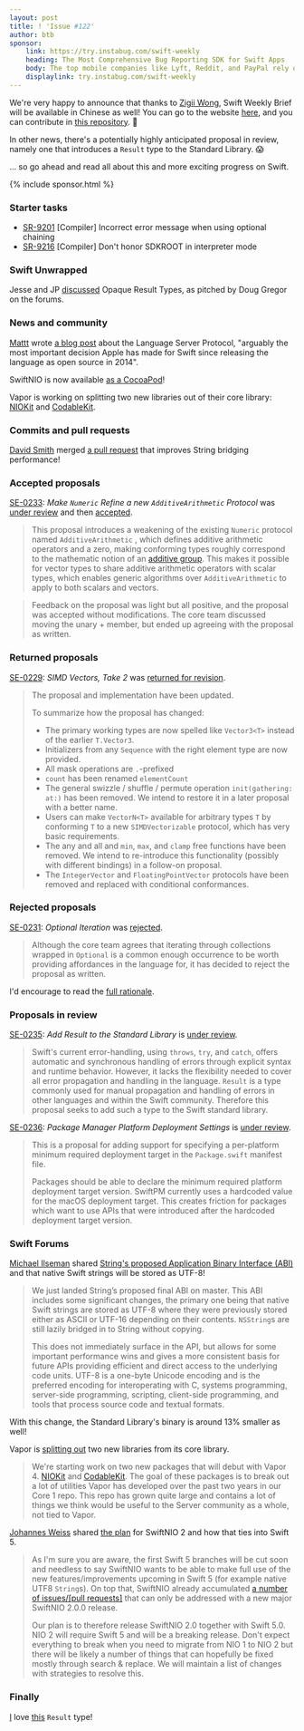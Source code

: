 ```yaml
---
layout: post
title: ! 'Issue #122'
author: btb
sponsor:
    link: https://try.instabug.com/swift-weekly
    heading: The Most Comprehensive Bug Reporting SDK for Swift Apps 
    body: The top mobile companies like Lyft, Reddit, and PayPal rely on Instabug to iterate faster and enhance their app quality. Instabug's lightweight SDK lets you receive detailed bug reports directly from testers and users. A screenshot is attached automatically along with screen recordings, device details and repro-steps with each report. Instabug takes just one line of code to integrate the SDK.<br />Get 20% off for 3 months when you signup and subscribe to any plan. Enter offer code InstabugLovesSwiftWeekly 
    displaylink: try.instabug.com/swift-weekly
---
```


We're very happy to announce that thanks to [Zigii Wong](https://twitter.com/wongzigii), Swift Weekly Brief will be available in Chinese as well! You can go to the website [here](https://swiftweekly.github.io/cn/), and you can contribute in [this repository](https://github.com/SwiftWeekly/cn). 🎉

In other news, there's a potentially highly anticipated proposal in review, namely one that introduces a `Result` type to the Standard Library. 😱

... so go ahead and read all about this and more exciting progress on Swift.

<!--excerpt-->

{% include sponsor.html %}

### Starter tasks

- [SR-9201](https://bugs.swift.org/browse/SR-9201) [Compiler] Incorrect error message when using optional chaining
- [SR-9216](https://bugs.swift.org/browse/SR-9216) [Compiler] Don't honor SDKROOT in interpreter mode

### Swift Unwrapped

Jesse and JP [discussed](https://spec.fm/podcasts/swift-unwrapped/222525) Opaque Result Types, as pitched by Doug Gregor on the forums.

### News and community

[Mattt](https://twitter.com/mattt) wrote [a blog post](https://nshipster.com/language-server-protocol/) about the Language Server Protocol, "arguably the most important decision Apple has made for Swift since releasing the language as open source in 2014".

SwiftNIO is now available [as a CocoaPod](https://cocoapods.org/pods/SwiftNIO)!

Vapor is working on splitting two new libraries out of their core library: [NIOKit](https://github.com/vapor-community/nio-kit) and [CodableKit](https://github.com/vapor-community/codable-kit).

### Commits and pull requests

[David Smith](https://twitter.com/Catfish_Man/) merged [a pull request](https://github.com/apple/swift/pull/20383) that improves String bridging performance!

### Accepted proposals

[SE-0233](https://github.com/apple/swift-evolution/blob/master/proposals/0233-additive-arithmetic-protocol.md): *Make  `Numeric`  Refine a new  `AdditiveArithmetic`  Protocol* was [under review](https://forums.swift.org/t/se-0233-make-numeric-refine-a-new-additivearithmetic-protocol/17583) and then [accepted](https://forums.swift.org/t/accepted-se-0233-make-numeric-refine-a-new-additivearithmetic-protocol/17751/2).

> This proposal introduces a weakening of the existing  `Numeric`  protocol named  `AdditiveArithmetic` , which defines additive arithmetic operators and a zero, making conforming types roughly correspond to the mathematic notion of an [additive group](https://en.wikipedia.org/wiki/Additive_group). This makes it possible for vector types to share additive arithmetic operators with scalar types, which enables generic algorithms over `AdditiveArithmetic` to apply to both scalars and vectors.

> Feedback on the proposal was light but all positive, and the proposal was accepted without modifications. The core team discussed moving the unary + member, but ended up agreeing with the proposal as written.

### Returned proposals

[SE-0229](https://github.com/apple/swift-evolution/blob/master/proposals/0229-simd.md): *SIMD Vectors, Take 2* was [returned for revision](https://forums.swift.org/t/se-0229-simd-vectors/16518/99).

> The proposal and implementation have been updated.
>
> To summarize how the proposal has changed:
>
> - The primary working types are now spelled like `Vector3<T>` instead of the earlier `T.Vector3`.
> - Initializers from any `Sequence` with the right element type are now provided.
> - All mask operations are `.`-prefixed
> - `count` has been renamed `elementCount`
> - The general swizzle / shuffle / permute operation `init(gathering: at:)` has been removed. We intend to restore it in a later proposal with a better name.
> - Users can make `VectorN<T>` available for arbitrary types `T` by conforming `T` to a new `SIMDVectorizable` protocol, which has very basic requirements.
> - The any and all and `min`, `max`, and `clamp` free functions have been removed. We intend to re-introduce this functionality (possibly with different bindings) in a follow-on proposal.
> - The `IntegerVector` and `FloatingPointVector` protocols have been removed and replaced with conditional conformances.

### Rejected proposals

[SE-0231](https://github.com/apple/swift-evolution/blob/master/proposals/0231-optional-iteration.md): *Optional Iteration* was [rejected](https://forums.swift.org/t/rejected-se-0231-optional-iteration/17805).

> Although the core team agrees that iterating through collections wrapped in `Optional` is a common enough occurrence to be worth providing affordances in the language for, it has decided to reject the proposal as written.

I'd encourage to read the [full rationale](https://forums.swift.org/t/rejected-se-0231-optional-iteration/17805).

### Proposals in review

[SE-0235](https://github.com/apple/swift-evolution/blob/master/proposals/0235-add-result.md): *Add Result to the Standard Library* is [under review](https://forums.swift.org/t/se-0235-add-result-to-the-standard-library/17752).

> Swift's current error-handling, using `throws`, `try`, and `catch`, offers automatic and synchronous handling of errors through explicit syntax and runtime behavior. However, it lacks the flexibility needed to cover all error propagation and handling in the language. `Result` is a type commonly used for manual propagation and handling of errors in other languages and within the Swift community. Therefore this proposal seeks to add such a type to the Swift standard library.

[SE-0236](https://github.com/apple/swift-evolution/blob/master/proposals/0236-package-manager-platform-deployment-settings.md): *Package Manager Platform Deployment Settings* is [under review](https://forums.swift.org/t/se-0236-package-manager-platform-deployment-settings/17992).

> This is a proposal for adding support for specifying a per-platform minimum required deployment target in the `Package.swift` manifest file.
>
> Packages should be able to declare the minimum required platform deployment target version. SwiftPM currently uses a hardcoded value for the macOS deployment target. This creates friction for packages which want to use APIs that were introduced after the hardcoded deployment target version.

### Swift Forums

[Michael Ilseman](https://twitter.com/Ilseman) shared [String's proposed Application Binary Interface (ABI)](https://forums.swift.org/t/string-s-abi-and-utf-8/17676) and that native Swift strings will be stored as UTF-8!

> We just landed String’s proposed final ABI on master. This ABI includes some significant changes, the primary one being that native Swift strings are stored as UTF-8 where they were previously stored either as ASCII or UTF-16 depending on their contents. `NSString`s are still lazily bridged in to String without copying.
>
> This does not immediately surface in the API, but allows for some important performance wins and gives a more consistent basis for future APIs providing efficient and direct access to the underlying code units. UTF-8 is a one-byte Unicode encoding and is the preferred encoding for interoperating with C, systems programming, server-side programming, scripting, client-side programming, and tools that process source code and textual formats.

With this change, the Standard Library's binary is around 13% smaller as well!

Vapor is [splitting out](https://forums.swift.org/t/niokit-codablekit/17706) two new libraries from its core library.

> We're starting work on two new packages that will debut with Vapor 4. [NIOKit](https://github.com/vapor-community/nio-kit) and [CodableKit](https://github.com/vapor-community/codable-kit). The goal of these packages is to break out a lot of utilities Vapor has developed over the past two years in our Core 1 repo. This repo has grown quite large and contains a lot of things we think would be useful to the Server community as a whole, not tied to Vapor.

[Johannes Weiss](https://twitter.com/johannesweiss/) shared [the plan](https://forums.swift.org/t/plan-for-nio-2-and-swift-5/17791) for SwiftNIO 2 and how that ties into Swift 5.

> As I'm sure you are aware, the first Swift 5 branches will be cut soon and needless to say SwiftNIO wants to be able to make full use of the new features/improvements upcoming in Swift 5 (for example native UTF8 `String`s). On top that, SwiftNIO already accumulated [a number of issues/[pull requests]](https://github.com/apple/swift-nio/issues?q=is%3Aopen+is%3Aissue+milestone%3A2.0.0) that can only be addressed with a new major SwiftNIO 2.0.0 release.
>
> Our plan is to therefore release SwiftNIO 2.0 together with Swift 5.0. NIO 2 will require Swift 5 and will be a breaking release. Don't expect everything to break when you need to migrate from NIO 1 to NIO 2 but there will be likely a number of things that can hopefully be fixed mostly through search & replace. We will maintain a list of changes with strategies to resolve this.

### Finally

[I](https://twitter.com/AirspeedSwift/status/1060266652326027264) love [this](https://twitter.com/HarshilShah1910/status/1061528775337291776) `Result` type!
